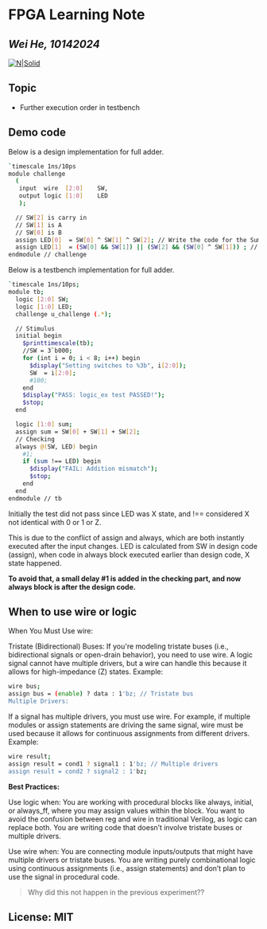 # FPGA Learning Note
## _Wei He, 10142024_
[![N|Solid](https://cldup.com/dTxpPi9lDf.thumb.png)](https://nodesource.com/products/nsolid)


## Topic
- Further execution order in testbench


##  Demo code
Below is a design implementation for full adder.
```sh
`timescale 1ns/10ps
module challenge
  (
   input  wire  [2:0]    SW,
   output logic [1:0]    LED
   );

  // SW[2] is carry in
  // SW[1] is A
  // SW[0] is B
  assign LED[0]  = SW[0] ^ SW[1] ^ SW[2]; // Write the code for the Sum
  assign LED[1]  = (SW[0] && SW[1]) || (SW[2] && (SW[0] ^ SW[1])) ; // Write the code for the Carry
endmodule // challenge
```

Below is a testbench implementation for full adder.
```sh
`timescale 1ns/10ps;
module tb;
  logic [2:0] SW;
  logic [1:0] LED;
  challenge u_challenge (.*);

  // Stimulus
  initial begin
    $printtimescale(tb);
    //SW = 3`b000;
    for (int i = 0; i < 8; i++) begin
      $display("Setting switches to %3b", i[2:0]);
      SW  = i[2:0];
      #100;
    end
    $display("PASS: logic_ex test PASSED!");
    $stop;
  end

  logic [1:0] sum;
  assign sum = SW[0] + SW[1] + SW[2];
  // Checking
  always @(SW, LED) begin
    #1;
    if (sum !== LED) begin
      $display("FAIL: Addition mismatch");
      $stop;
    end
  end 
endmodule // tb
```

Initially the test did not pass since LED was X state, and !== considered X not identical with 0 or 1 or Z.

This is due to the conflict of assign and always, which are both instantly executed after the input changes. LED is calculated from SW in design code (assign), when code in always block executed earlier than design code, X state happened.

__To avoid that, a small delay #1 is added in the checking part, and now always block is after the design code.__




## When to use wire or logic
When You Must Use wire:

Tristate (Bidirectional) Buses:
If you're modeling tristate buses (i.e., bidirectional signals or open-drain behavior), you need to use wire. A logic signal cannot have multiple drivers, but a wire can handle this because it allows for high-impedance (Z) states.
Example:
```sh
wire bus;
assign bus = (enable) ? data : 1'bz; // Tristate bus
Multiple Drivers:
```

If a signal has multiple drivers, you must use wire. For example, if multiple modules or assign statements are driving the same signal, wire must be used because it allows for continuous assignments from different drivers.
Example:
```sh
wire result;
assign result = cond1 ? signal1 : 1'bz; // Multiple drivers
assign result = cond2 ? signal2 : 1'bz;
```

__Best Practices:__

Use logic when:
You are working with procedural blocks like always, initial, or always_ff, where you may assign values within the block.
You want to avoid the confusion between reg and wire in traditional Verilog, as logic can replace both.
You are writing code that doesn’t involve tristate buses or multiple drivers.

Use wire when:
You are connecting module inputs/outputs that might have multiple drivers or tristate buses.
You are writing purely combinational logic using continuous assignments (i.e., assign statements) and don’t plan to use the signal in procedural code.

>Why did this not happen in the previous experiment??


## License: MIT
